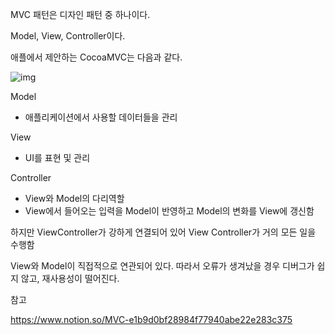 MVC 패턴은 디자인 패턴 중 하나이다. 



Model, View, Controller이다. 



애플에서 제안하는 CocoaMVC는 다음과 같다.

![img](https://www.notion.so/image/https%3A%2F%2Fs3-us-west-2.amazonaws.com%2Fsecure.notion-static.com%2Ffb216aab-dc8d-4c1f-8e20-f00646162986%2F_2020-12-19__4.28.27.png?table=block&id=271845ca-c3c1-4d32-86d4-8a6c3c909103&spaceId=db563daf-5411-44cb-bd70-ae019abb9ad4&width=2510&userId=05b4c7b1-db96-4d31-9334-fe128d7f702a&cache=v2)

Model 

+ 애플리케이션에서 사용할 데이터들을 관리

View

+ UI를 표현 및 관리

Controller

+ View와 Model의 다리역할
+ View에서 들어오는 입력을 Model이 반영하고 Model의 변화를 View에 갱신함



하지만 ViewController가 강하게 연결되어 있어 View Controller가 거의 모든 일을 수행함

View와 Model이 직접적으로 연관되어 있다. 따라서 오류가 생겨났을 경우 디버그가 쉽지 않고, 재사용성이 떨어진다. 



참고

https://www.notion.so/MVC-e1b9d0bf28984f77940abe22e283c375

